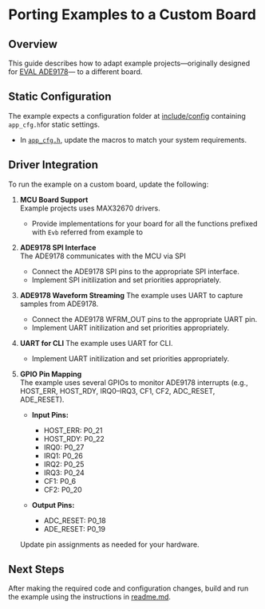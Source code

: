# Porting Examples to a Custom Board

## Overview
This guide describes how to adapt example projects—originally designed for [EVAL ADE9178](https://www.analog.com/en/resources/evaluation-hardware-and-software/evaluation-boards-kits/eval-ade9178.html#eb-overview)— to a different board.

## Static Configuration
The example expects a configuration folder at [include/config](include/config) containing `app_cfg.h`for static settings.

- In [`app_cfg.h`](../include/config/app_cfg.h), update the macros to match your system requirements.

## Driver Integration

To run the example on a custom board, update the following:

1. **MCU Board Support**  
    Example projects uses MAX32670 drivers.
    - Provide implementations for your board for all the functions prefixed with `Evb` referred from example to 

2. **ADE9178 SPI Interface**  
    The ADE9178 communicates with the MCU via SPI 
    - Connect the ADE9178 SPI pins to the appropriate  SPI interface.
    - Implement SPI initilization and set priorities appropriately.

3. **ADE9178 Waveform Streaming**
    The example uses UART to capture samples from ADE9178. 
      - Connect the ADE9178 WFRM_OUT pins to the appropriate  UART pin.
      - Implement UART initilization and set priorities appropriately.
   

 4. **UART for CLI**
    The example uses UART for CLI. 
      - Implement UART initilization and set priorities appropriately.

5. **GPIO Pin Mapping**  
    The example uses several GPIOs to monitor ADE9178 interrupts (e.g., HOST_ERR, HOST_RDY, IRQ0–IRQ3, CF1, CF2, ADC_RESET, ADE_RESET).

    - **Input Pins:**  
      - HOST_ERR: P0_21  
      - HOST_RDY: P0_22  
      - IRQ0: P0_27  
      - IRQ1: P0_26  
      - IRQ2: P0_25  
      - IRQ3: P0_24  
      - CF1: P0_6  
      - CF2: P0_20  

    - **Output Pins:**  
      - ADC_RESET: P0_18  
      - ADE_RESET: P0_19  

    Update pin assignments as needed for your hardware.

## Next Steps

After making the required code and configuration changes, build and run the example using the instructions in [readme.md](readme.md).